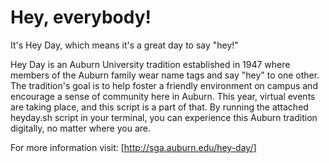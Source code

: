 # Hey, everybody!
It's Hey Day, which means it's a great day to say "hey!"

Hey Day is an Auburn University tradition established in 1947 where members of the Auburn family wear name tags and say "hey" to one other. The tradition's goal is to help foster a friendly environment on campus and encourage a sense of community here in Auburn. This year, virtual events are taking place, and this script is a part of that. By running the attached heyday.sh script in your terminal, you can experience this Auburn tradition digitally, no matter where you are.

For more information visit:
[http://sga.auburn.edu/hey-day/]
